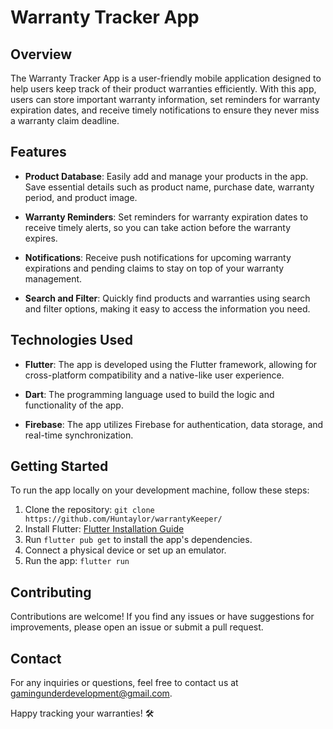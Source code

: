 # Warranty Tracker App

[//]: # (path/to/app_screenshot.png)

## Overview

The Warranty Tracker App is a user-friendly mobile application designed to help users keep track of their product warranties efficiently. With this app, users can store important warranty information, set reminders for warranty expiration dates, and receive timely notifications to ensure they never miss a warranty claim deadline.

## Features

- **Product Database**: Easily add and manage your products in the app. Save essential details such as product name, purchase date, warranty period, and product image.

- **Warranty Reminders**: Set reminders for warranty expiration dates to receive timely alerts, so you can take action before the warranty expires.

- **Notifications**: Receive push notifications for upcoming warranty expirations and pending claims to stay on top of your warranty management.

- **Search and Filter**: Quickly find products and warranties using search and filter options, making it easy to access the information you need.

## Technologies Used

- **Flutter**: The app is developed using the Flutter framework, allowing for cross-platform compatibility and a native-like user experience.

- **Dart**: The programming language used to build the logic and functionality of the app.

- **Firebase**: The app utilizes Firebase for authentication, data storage, and real-time synchronization.

## Getting Started

To run the app locally on your development machine, follow these steps:

1. Clone the repository: `git clone https://github.com/Huntaylor/warrantyKeeper/`
2. Install Flutter: [Flutter Installation Guide](https://flutter.dev/docs/get-started/install)
3. Run `flutter pub get` to install the app's dependencies.
4. Connect a physical device or set up an emulator.
5. Run the app: `flutter run`

## Contributing

Contributions are welcome! If you find any issues or have suggestions for improvements, please open an issue or submit a pull request.

## Contact

For any inquiries or questions, feel free to contact us at gamingunderdevelopment@gmail.com.

Happy tracking your warranties! 🛠️
